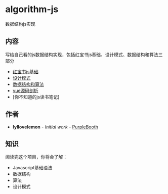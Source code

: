 # algorithm-js
数据结构js实现
## 内容
写给自己看的js数据结构实现，包括红宝书js基础、设计模式、数据结构和算法三部分

+ [红宝书js基础](https://github.com/lyllovelemon/algorithm-js/tree/master/professional-javascript-for-web-developers)
+ [设计模式](https://github.com/lyllovelemon/algorithm-js/blob/master/design-pattern/main.md)
+ [数据结构和算法](https://github.com/lyllovelemon/algorithm-js/tree/master/algorithm)
+ [vue源码剖析](https://github.com/lyllovelemon/algorithm-js/tree/master/vue)
+ [你不知道的js读书笔记]
## 作者

* **lyllovelemon** - *Initial work* - [PurpleBooth](https://github.com/lyllovelemon)

## 知识
阅读完这个项目，你将会了解：
* Javascript基础语法
* 数据结构
* 算法
* 设计模式
